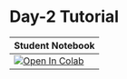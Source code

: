 # Day-2 Tutorial

| Student Notebook  |
| :------------- |
| [![Open In Colab](https://colab.research.google.com/assets/colab-badge.svg)](https://colab.research.google.com/github/ashimakeshava/ACC_SS2021/blob/main/Tutorials/Day-01/Data_Wrangling.ipynb)|
